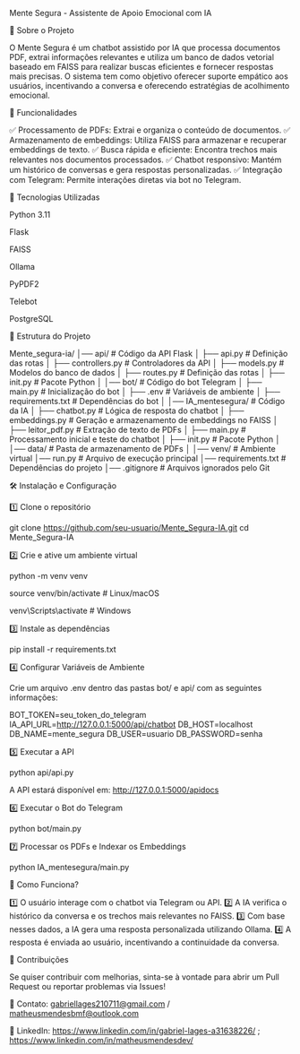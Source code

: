 Mente Segura - Assistente de Apoio Emocional com IA

📌 Sobre o Projeto

O Mente Segura é um chatbot assistido por IA que processa documentos PDF, extrai informações relevantes e utiliza um banco de dados vetorial baseado em FAISS para realizar buscas eficientes e fornecer respostas mais precisas. O sistema tem como objetivo oferecer suporte empático aos usuários, incentivando a conversa e oferecendo estratégias de acolhimento emocional.

🚀 Funcionalidades

✅ Processamento de PDFs: Extrai e organiza o conteúdo de documentos. ✅ Armazenamento de embeddings: Utiliza FAISS para armazenar e recuperar embeddings de texto. ✅ Busca rápida e eficiente: Encontra trechos mais relevantes nos documentos processados. ✅ Chatbot responsivo: Mantém um histórico de conversas e gera respostas personalizadas. ✅ Integração com Telegram: Permite interações diretas via bot no Telegram.

🔧 Tecnologias Utilizadas

Python 3.11

Flask

FAISS

Ollama

PyPDF2

Telebot

PostgreSQL

📂 Estrutura do Projeto

Mente_segura-ia/ │── api/ # Código da API Flask │ ├── api.py # Definição das rotas │ ├── controllers.py # Controladores da API │ ├── models.py # Modelos do banco de dados │ ├── routes.py # Definição das rotas │ ├── init.py # Pacote Python │ │── bot/ # Código do bot Telegram │ ├── main.py # Inicialização do bot │ ├── .env # Variáveis de ambiente │ ├── requirements.txt # Dependências do bot │ │── IA_mentesegura/ # Código da IA │ ├── chatbot.py # Lógica de resposta do chatbot │ ├── embeddings.py # Geração e armazenamento de embeddings no FAISS │ ├── leitor_pdf.py # Extração de texto de PDFs │ ├── main.py # Processamento inicial e teste do chatbot │ ├── init.py # Pacote Python │ │── data/ # Pasta de armazenamento de PDFs │ │── venv/ # Ambiente virtual │── run.py # Arquivo de execução principal │── requirements.txt # Dependências do projeto │── .gitignore # Arquivos ignorados pelo Git

🛠️ Instalação e Configuração

1️⃣ Clone o repositório

git clone https://github.com/seu-usuario/Mente_Segura-IA.git cd Mente_Segura-IA

2️⃣ Crie e ative um ambiente virtual

python -m venv venv

source venv/bin/activate # Linux/macOS

venv\Scripts\activate # Windows

3️⃣ Instale as dependências

pip install -r requirements.txt

4️⃣ Configurar Variáveis de Ambiente

Crie um arquivo .env dentro das pastas bot/ e api/ com as seguintes informações:

BOT_TOKEN=seu_token_do_telegram IA_API_URL=http://127.0.0.1:5000/api/chatbot DB_HOST=localhost DB_NAME=mente_segura DB_USER=usuario DB_PASSWORD=senha

5️⃣ Executar a API

python api/api.py

A API estará disponível em: http://127.0.0.1:5000/apidocs

6️⃣ Executar o Bot do Telegram

python bot/main.py

7️⃣ Processar os PDFs e Indexar os Embeddings

python IA_mentesegura/main.py

📌 Como Funciona?

1️⃣ O usuário interage com o chatbot via Telegram ou API. 2️⃣ A IA verifica o histórico da conversa e os trechos mais relevantes no FAISS. 3️⃣ Com base nesses dados, a IA gera uma resposta personalizada utilizando Ollama. 4️⃣ A resposta é enviada ao usuário, incentivando a continuidade da conversa.

📝 Contribuições

Se quiser contribuir com melhorias, sinta-se à vontade para abrir um Pull Request ou reportar problemas via Issues!

📩 Contato: gabriellages210711@gmail.com / matheusmendesbmf@outlook.com

🔗 LinkedIn: https://www.linkedin.com/in/gabriel-lages-a31638226/ ; https://www.linkedin.com/in/matheusmendesdev/